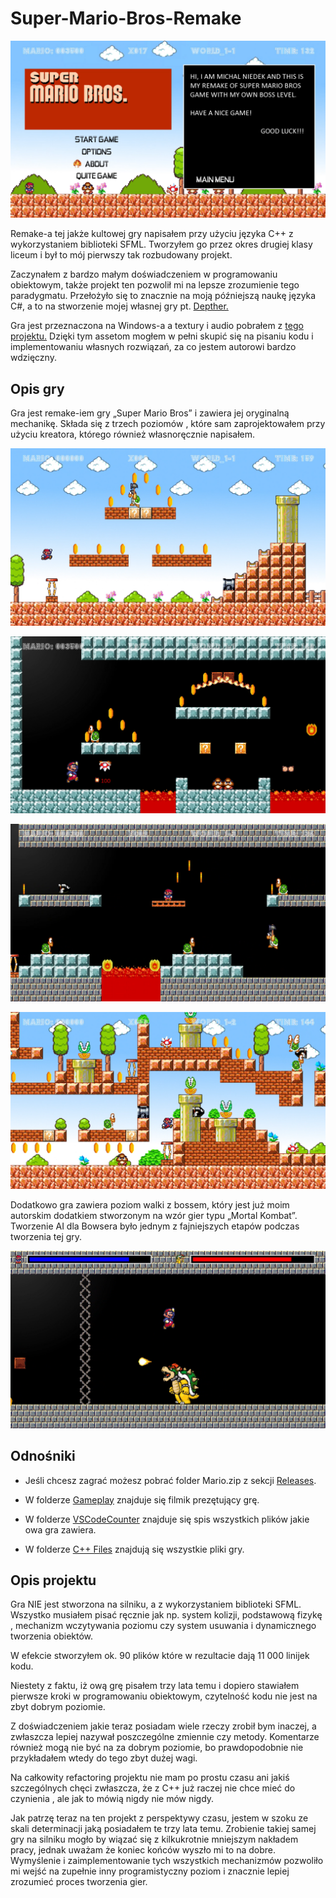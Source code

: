 # Super-Mario-Bros-Remake

![Browser Screenshot](https://github.com/Mietek-01/Super-Mario-Bros-Remake/blob/master/Screens/Start%20Menu.png)

Remake-a tej jakże kultowej gry napisałem przy użyciu języka C++ z wykorzystaniem biblioteki SFML. 
Tworzyłem go przez okres drugiej klasy liceum i był to mój pierwszy tak rozbudowany projekt.

Zaczynałem z bardzo małym doświadczeniem w programowaniu obiektowym, także projekt ten pozwolił mi na lepsze zrozumienie tego paradygmatu. 
Przełożyło się to znacznie na moją późniejszą naukę języka C#, a to na stworzenie mojej własnej gry pt. [Depther.](https://github.com/Mietek-01/Depther) 

Gra jest przeznaczona na Windows-a a textury i audio pobrałem z [tego projektu.](https://github.com/PfAndrey/supermariohd)
 Dzięki tym assetom mogłem w pełni skupić się na pisaniu kodu i implementowaniu własnych rozwiązań, za co jestem autorowi bardzo wdzięczny.

## Opis gry

Gra jest remake-iem gry „Super Mario Bros” i zawiera jej oryginalną mechanikę. Składa się z trzech poziomów
, które sam zaprojektowałem przy użyciu kreatora, którego również własnoręcznie napisałem.

![Browser Screenshot](https://github.com/Mietek-01/Super-Mario-Bros-Remake/blob/master/Screens/1.png)

![Browser Screenshot](https://github.com/Mietek-01/Super-Mario-Bros-Remake/blob/master/Screens/2.png)

![Browser Screenshot](https://github.com/Mietek-01/Super-Mario-Bros-Remake/blob/master/Screens/4.png)

![Browser Screenshot](https://github.com/Mietek-01/Super-Mario-Bros-Remake/blob/master/Screens/3.png)

Dodatkowo gra zawiera poziom walki z bossem, który jest już moim autorskim dodatkiem stworzonym na wzór gier typu „Mortal Kombat”. 
Tworzenie AI dla Bowsera było jednym z fajniejszych etapów podczas tworzenia tej gry. 

![Browser Screenshot](https://github.com/Mietek-01/Super-Mario-Bros-Remake/blob/master/Screens/5.png)

## Odnośniki

- Jeśli chcesz zagrać możesz pobrać folder Mario.zip z sekcji [Releases](https://github.com/Mietek-01/Super-Mario-Bros-Remake/releases).

- W folderze [Gameplay](https://github.com/Mietek-01/Super-Mario-Bros-Remake/tree/master/Gameplay) znajduje się filmik prezętujący grę.

- W folderze [VSCodeCounter](https://github.com/Mietek-01/Super-Mario-Bros-Remake/blob/master/.VSCodeCounter/2022-01-31_23-07-07/results.md) znajduje się spis wszystkich
plików jakie owa gra zawiera.

- W folderze [C++ Files](https://github.com/Mietek-01/Super-Mario-Bros-Remake/tree/master/C%2B%2B%20Files) znajdują się wszystkie pliki gry.

## Opis projektu

Gra NIE jest stworzona na silniku, a z wykorzystaniem biblioteki SFML. Wszystko musiałem pisać ręcznie jak np. system kolizji, podstawową fizykę
, mechanizm wczytywania poziomu czy system usuwania i dynamicznego tworzenia obiektów. 

W efekcie stworzyłem ok. 90 plików które w rezultacie dają 11 000 linijek kodu. 

Niestety z faktu, iż ową grę pisałem trzy lata temu i dopiero stawiałem pierwsze kroki w programowaniu obiektowym, czytelność kodu nie jest na zbyt dobrym poziomie.

Z doświadczeniem jakie teraz posiadam wiele rzeczy zrobił bym inaczej, a zwłaszcza lepiej nazywał poszczególne zmiennie czy metody.
Komentarze również mogą nie być na za dobrym poziomie, bo prawdopodobnie nie przykładałem wtedy do tego zbyt dużej wagi.

Na całkowity refactoring projektu nie mam po prostu czasu ani jakiś szczególnych chęci zwłaszcza, że z C++ już raczej nie chce mieć do czynienia
, ale jak to mówią nigdy nie mów nigdy. 

Jak patrzę teraz na ten projekt z perspektywy czasu, jestem w szoku ze skali determinacji jaką posiadałem te trzy lata temu.
Zrobienie takiej samej gry na silniku mogło by wiązać się z kilkukrotnie mniejszym nakładem pracy, jednak uważam że koniec końców wyszło mi to na dobre.
Wymyślenie i zaimplementowanie tych wszystkich mechanizmów pozwoliło mi wejść na zupełnie inny programistyczny poziom i znacznie lepiej zrozumieć proces tworzenia gier.

